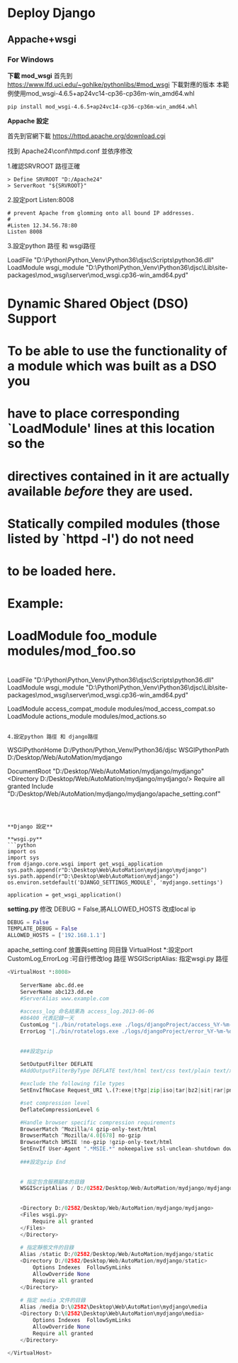 # Deploy Django


    
## Appache+wsgi


### For Windows

**下載 mod_wsgi**
首先到 <href> https://www.lfd.uci.edu/~gohlke/pythonlibs/#mod_wsgi</href> 下載對應的版本
本範例使用mod_wsgi-4.6.5+ap24vc14-cp36-cp36m-win_amd64.whl
```
pip install mod_wsgi-4.6.5+ap24vc14-cp36-cp36m-win_amd64.whl
```



**Appache 設定**

首先到官網下載 <href>https://httpd.apache.org/download.cgi</href><br/>

找到 Apache24\conf\httpd.conf 並依序修改<br/>

1.確認SRVROOT 路徑正確
```
> Define SRVROOT "D:/Apache24"
> ServerRoot "${SRVROOT}"
```

2.設定port Listen:8008
```
# prevent Apache from glomming onto all bound IP addresses.
#
#Listen 12.34.56.78:80
Listen 8008
```

3.設定python 路徑 和 wsgi路徑

LoadFile "D:\Python\Python_Venv\Python36\djsc\Scripts\python36.dll" <br/>
LoadModule wsgi_module "D:\Python\Python_Venv\Python36\djsc\Lib\site-packages\mod_wsgi\server\mod_wsgi.cp36-win_amd64.pyd"<br/>


#
# Dynamic Shared Object (DSO) Support
#
# To be able to use the functionality of a module which was built as a DSO you
# have to place corresponding `LoadModule' lines at this location so the
# directives contained in it are actually available _before_ they are used.
# Statically compiled modules (those listed by `httpd -l') do not need
# to be loaded here.
#
# Example:
# LoadModule foo_module modules/mod_foo.so
#

LoadFile "D:\Python\Python_Venv\Python36\djsc\Scripts\python36.dll"  
LoadModule wsgi_module "D:\Python\Python_Venv\Python36\djsc\Lib\site-packages\mod_wsgi\server\mod_wsgi.cp36-win_amd64.pyd"

LoadModule access_compat_module modules/mod_access_compat.so
LoadModule actions_module modules/mod_actions.so
```

4.設定python 路徑 和 django路徑

```
WSGIPythonHome D:/Python/Python_Venv/Python36/djsc
WSGIPythonPath D:/Desktop/Web/AutoMation/mydjango

DocumentRoot "D:/Desktop/Web/AutoMation/mydjango/mydjango"
<Directory D:/Desktop/Web/AutoMation/mydjango/mydjango/>
<Files wsgi.py>
    Require all granted
</Files>
</Directory>
Include "D:/Desktop/Web/AutoMation/mydjango/mydjango/apache_setting.conf"
```



**Django 設定**

**wsgi.py**
```python
import os
import sys
from django.core.wsgi import get_wsgi_application
sys.path.append(r"D:\Desktop\Web\AutoMation\mydjango\mydjango")
sys.path.append(r"D:\Desktop\Web\AutoMation\mydjango")
os.environ.setdefault('DJANGO_SETTINGS_MODULE', 'mydjango.settings')

application = get_wsgi_application()
```



**setting.py**
修改 DEBUG = False,將ALLOWED_HOSTS 改成local ip

```python
DEBUG = False
TEMPLATE_DEBUG = False
ALLOWED_HOSTS = ['192.168.1.1']
```

apache_setting.conf 放置與setting 同目錄
VirtualHost *:設定port
CustomLog,ErrorLog :可自行修改log 路徑
WSGIScriptAlias: 指定wsgi.py 路徑


```python
<VirtualHost *:8008>
 
    ServerName abc.dd.ee
    ServerName abc123.dd.ee
    #ServerAlias www.example.com
    
    #access_log 命名結果為 access_log.2013-06-06 
    #86400 代表記錄一天 
    CustomLog "|./bin/rotatelogs.exe ./logs/djangoProject/access_%Y-%m-%d.log 86400" common
    ErrorLog "|./bin/rotatelogs.exe ./logs/djangoProject/error_%Y-%m-%d.log 86400"
		
    
    ###設定gzip
    
	SetOutputFilter DEFLATE
	#AddOutputFilterByType DEFLATE text/html text/css text/plain text/xml application/x-javascript application/x-httpd-php

	#exclude the following file types
	SetEnvIfNoCase Request_URI \.(?:exe|t?gz|zip|iso|tar|bz2|sit|rar|png|jpg|gif|jpeg|flv|swf|mp3)$ no-gzip dont-vary

	#set compression level
	DeflateCompressionLevel 6

	#Handle browser specific compression requirements
	BrowserMatch ^Mozilla/4 gzip-only-text/html
	BrowserMatch ^Mozilla/4.0[678] no-gzip
	BrowserMatch bMSIE !no-gzip !gzip-only-text/html
	SetEnvIf User-Agent ".*MSIE.*" nokeepalive ssl-unclean-shutdown downgrade-1.0 force-response-1.0
	
	###設定gzip End
    
    
    # 指定包含服務腳本的目錄
    WSGIScriptAlias / D:/02582/Desktop/Web/AutoMation/mydjango/mydjango/wsgi.py	
	
	
    <Directory D:/02582/Desktop/Web/AutoMation/mydjango/mydjango>
    <Files wsgi.py>
        Require all granted
    </Files>
    </Directory>
 
    # 指定靜態文件的目錄
    Alias /static D:/02582/Desktop/Web/AutoMation/mydjango/static
    <Directory D:/02582/Desktop/Web/AutoMation/mydjango/static>
        Options Indexes  FollowSymLinks
        AllowOverride None
        Require all granted
    </Directory>
    
    # 指定 media 文件的目錄
    Alias /media D:\02582\Desktop\Web\AutoMation\mydjango\media
    <Directory D:\02582\Desktop\Web\AutoMation\mydjango\media>
        Options Indexes  FollowSymLinks
        AllowOverride None
        Require all granted
    </Directory>	
 
</VirtualHost>






```



